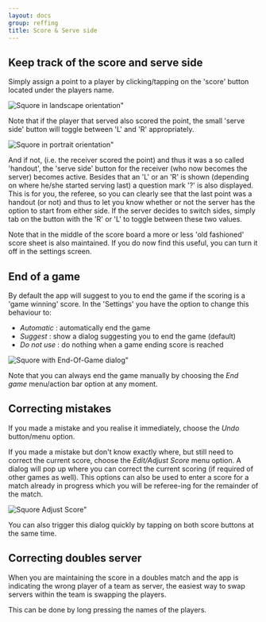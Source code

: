 ```yaml
---
layout: docs
group: reffing
title: Score & Serve side
---
```

## Keep track of the score and serve side

Simply assign a point to a player by clicking/tapping on the 'score' button located under the players name.

![Squore in landscape orientation"](../img/sb.main.02.landscape.png)

Note that if the player that served also scored the point, the small 'serve side' button
will toggle between 'L' and 'R' appropriately.

![Squore in portrait orientation"](../img/sb.main.01.portrait.png)

And if not, (i.e. the receiver scored the point) and thus it was a so called 'handout', the 'serve side' button
for the receiver (who now becomes the server) becomes active.
Besides that an 'L' or an 'R' is shown (depending on where he/she started serving last) a
question mark '?' is also displayed. This is for you, the referee, so you can clearly see that the last point
was a handout (or not) and thus to let you know whether or not the server has the option to start from either side.
If the server decides to switch sides, simply tab on the button with the 'R' or 'L' to toggle between these two values.

Note that in the middle of the score board a more or less 'old fashioned' score sheet is also maintained.
If you do now find this useful, you can turn it off in the settings screen.

## End of a game

By default the app will suggest to you to end the game if the scoring is a 'game winning' score.
In the 'Settings' you have the option to change this behaviour to:
* _Automatic_  : automatically end the game
* _Suggest_    : show a dialog suggesting you to end the game (default)
* _Do not use_ : do nothing when a game ending score is reached

![Squore with End-Of-Game dialog"](../img/sb.main.04.end.game.option.png)

Note that you can always end the game manually by
choosing the _End game_ menu/action bar option at any moment.

## Correcting mistakes

If you made a mistake and you realise it immediately, choose the _Undo_ button/menu option.

If you made a mistake but don't know exactly where, but still need to correct the current score, choose the _Edit/Adjust Score_ menu option.
A dialog will pop up where you can correct the current scoring (if required of other games as well).
This options can also be used to enter a score for a match already in progress which you will be referee-ing for the remainder of the match.

![Squore Adjust Score"](../img/sb.main.05.adjustscore.png)

You can also trigger this dialog quickly by tapping on both score buttons at the same time.

## Correcting doubles server

When you are maintaining the score in a doubles match and the app is indicating the wrong player of a team as server, the easiest way to 
swap servers within the team is swapping the players.

This can be done by long pressing the names of the players.
